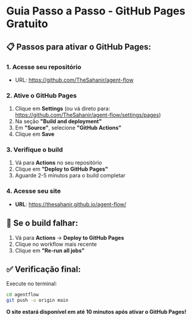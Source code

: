 # Guia Passo a Passo - GitHub Pages Gratuito

## 📋 **Passos para ativar o GitHub Pages:**

### **1. Acesse seu repositório**
- URL: https://github.com/TheSahanir/agent-flow

### **2. Ative o GitHub Pages**
1. Clique em **Settings** (ou vá direto para: https://github.com/TheSahanir/agent-flow/settings/pages)
2. Na seção **"Build and deployment"**
3. Em **"Source"**, selecione **"GitHub Actions"**
4. Clique em **Save**

### **3. Verifique o build**
1. Vá para **Actions** no seu repositório
2. Clique em **"Deploy to GitHub Pages"**
3. Aguarde 2-5 minutos para o build completar

### **4. Acesse seu site**
- **URL**: https://thesahanir.github.io/agent-flow/

## 🔄 **Se o build falhar:**
1. Vá para **Actions** → **Deploy to GitHub Pages**
2. Clique no workflow mais recente
3. Clique em **"Re-run all jobs"**

## ✅ **Verificação final:**
Execute no terminal:
```bash
cd agentflow
git push -u origin main
```

**O site estará disponível em até 10 minutos após ativar o GitHub Pages!**

